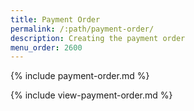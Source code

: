 ```yaml
---
title: Payment Order
permalink: /:path/payment-order/
description: Creating the payment order
menu_order: 2600
---
```


{% include payment-order.md %}

{% include view-payment-order.md %}
